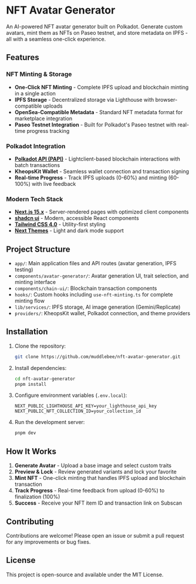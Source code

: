 # NFT Avatar Generator

An AI-powered NFT avatar generator built on Polkadot. Generate custom avatars, mint them as NFTs on Paseo testnet, and store metadata on IPFS - all with a seamless one-click experience.

## Features

### NFT Minting & Storage
- **One-Click NFT Minting** - Complete IPFS upload and blockchain minting in a single action
- **IPFS Storage** - Decentralized storage via Lighthouse with browser-compatible uploads
- **OpenSea-Compatible Metadata** - Standard NFT metadata format for marketplace integration
- **Paseo Testnet Integration** - Built for Polkadot's Paseo testnet with real-time progress tracking

### Polkadot Integration
- **[Polkadot API (PAPI)](https://papi.how)** - Lightclient-based blockchain interactions with batch transactions
- **KheopsKit Wallet** - Seamless wallet connection and transaction signing
- **Real-time Progress** - Track IPFS uploads (0-60%) and minting (60-100%) with live feedback

### Modern Tech Stack
- **[Next.js 15.x](https://nextjs.org/docs/app/getting-started)** - Server-rendered pages with optimized client components
- **[shadcn ui](https://ui.shadcn.com/)** - Modern, accessible React components
- **[Tailwind CSS 4.0](https://tailwindcss.com/)** - Utility-first styling
- **[Next Themes](https://ui.shadcn.com/docs/dark-mode/next)** - Light and dark mode support

## Project Structure

- `app/`: Main application files and API routes (avatar generation, IPFS testing)
- `components/avatar-generator/`: Avatar generation UI, trait selection, and minting interface
- `components/chain-ui/`: Blockchain transaction components
- `hooks/`: Custom hooks including `use-nft-minting.ts` for complete minting flow
- `lib/services/`: IPFS storage, AI image generation (Gemini/Replicate)
- `providers/`: KheopsKit wallet, Polkadot connection, and theme providers

## Installation

1. Clone the repository:

   ```bash
   git clone https://github.com/muddlebee/nft-avatar-generator.git
   ```

2. Install dependencies:

   ```bash
   cd nft-avatar-generator
   pnpm install
   ```

3. Configure environment variables (`.env.local`):

   ```env
   NEXT_PUBLIC_LIGHTHOUSE_API_KEY=your_lighthouse_api_key
   NEXT_PUBLIC_NFT_COLLECTION_ID=your_collection_id
   ```

4. Run the development server:

   ```bash
   pnpm dev
   ```

## How It Works

1. **Generate Avatar** - Upload a base image and select custom traits
2. **Preview & Lock** - Review generated variants and lock your favorite
3. **Mint NFT** - One-click minting that handles IPFS upload and blockchain transaction
4. **Track Progress** - Real-time feedback from upload (0-60%) to finalization (100%)
5. **Success** - Receive your NFT item ID and transaction link on Subscan

## Contributing

Contributions are welcome! Please open an issue or submit a pull request for any
improvements or bug fixes.

## License

This project is open-source and available under the MIT License.
